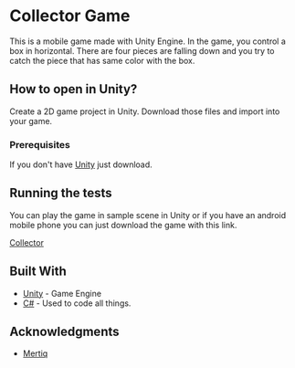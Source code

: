 # Collector Game

This is a mobile game made with Unity Engine. In the game, you control a box in horizontal. There are four pieces are falling down and you try to catch the piece that has same color with the box.

## How to open in Unity?

Create a 2D game project in Unity. Download those files and import into your game.

### Prerequisites

If you don't have [Unity](https://unity3d.com/get-unity/download) just download. 

## Running the tests

You can play the game in sample scene in Unity or if you have an android mobile phone you can just download the game with this link.

[Collector](https://play.google.com/store/apps/details?id=com.Mertiq.COLLECTOR) 

## Built With

* [Unity](https://unity.com) - Game Engine
* [C#]() - Used to code all things.

## Acknowledgments

* [Mertiq](https://github.com/Mertiq)
